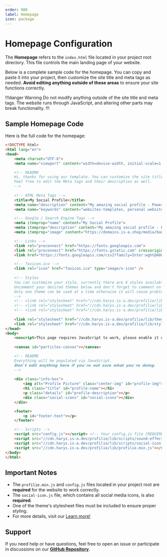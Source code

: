 ```yaml
---  
order: 900  
label: Homepage  
icon: package  
---
```


# Homepage Configuration

The **Homepage** refers to the `index.html` file located in your project root directory. This file controls the main landing page of your website.

Below is a complete sample code for the homepage. You can copy and paste it into your project, then customize the site title and meta tags as needed. **Avoid editing anything outside of these areas** to ensure your site functions correctly.

!!!danger Warning
Do not modify anything outside of the site title and meta tags. The website runs through JavaScript, and altering other parts may break functionality.
!!!

## Sample Homepage Code

Here is the full code for the homepage:

```html
<!DOCTYPE html>
<html lang="en">
<head>
    <meta charset="UTF-8">
    <meta name="viewport" content="width=device-width, initial-scale=1.0">

    <!-- README
    Hi, thanks for using our template. You can customize the site title.
    Feel free to edit the Meta tags and their description as well.
    -->
    
    <!-- HTML Meta Tags -->
    <title>My Social Profile</title>
    <meta name="description" content="My amazing social profile - Powered by Profilie">
    <meta name="keywords" content="websites-templates, personal websites, open-source, portfolio, online ventures, web hosting, dns, website, free websites, website maker, website builder">

    <!-- Google / Search Engine Tags -->
    <meta itemprop="name" content="My Social Profile">
    <meta itemprop="description" content="My amazing social profile - Powered by Profilie">
    <meta itemprop="image" content="https://domains.is-a.shop/media/banner.png">

    <!-- Links -->
    <link rel="preconnect" href="https://fonts.googleapis.com">
    <link rel="preconnect" href="https://fonts.gstatic.com" crossorigin>
    <link href="https://fonts.googleapis.com/css2?family=Inter:wght@400;600;700;900&display=swap" rel="stylesheet">

    <!-- favicon.ico -->
    <link rel="icon" href="favicon.ico" type="image/x-icon" />
    
    <!-- Styles
    You can customize your style, currently there are 4 styles available in total.
    Uncomment your desired themes below and don't forget to comment on others. 
    Only one theme can be used at a time otherwise it will cause problems.
    -->
    <!-- <link rel="stylesheet" href="//cdn.harys.is-a.dev/profilie/lib/themes/mint.css"> -->
    <!-- <link rel="stylesheet" href="//cdn.harys.is-a.dev/profilie/lib/themes/maple.css"> -->
    <!-- <link rel="stylesheet" href="//cdn.harys.is-a.dev/profilie/lib/themes/azure.css"> -->
  
    <link rel="stylesheet" href="//cdn.harys.is-a.dev/profilie/lib/themes/sapphire.css">
    <link rel="stylesheet" href="//cdn.harys.is-a.dev/profilie/lib/styles/social-icon.css">
</head>
<body>
    <noscript>This page requires JavaScript to work, please enable it or ask the website owner.</noscript>
    
    <canvas id="particles-canvas"></canvas>

    <!-- README
    Everything will be populated via JavaScript.
    𝗗𝗼𝗻'𝘁 𝗲𝗱𝗶𝘁 𝗮𝗻𝘆𝘁𝗵𝗶𝗻𝗴 𝗵𝗲𝗿𝗲 𝗶𝗳 𝘆𝗼𝘂'𝗿𝗲 𝗻𝗼𝘁 𝘀𝘂𝗿𝗲 𝘄𝗵𝗮𝘁 𝘆𝗼𝘂'𝗿𝗲 𝗱𝗼𝗶𝗻𝗴.
    -->
    
    <div class="info-box">
        <img alt="Profile Picture" class="center-img" id="profile-img">
        <h1 class="title" id="profile-name"></h1>
        <p class="details" id="profile-description"></p>
        <div class="social-icons" id="social-icons"></div>
    </div>

    <footer>
        <p id="footer-text"></p>
    </footer>

    <!-- Scripts -->
    <script src="config.js"></script> <!-- Your config.js file [REQUIRED] -->
    <script src="//cdn.harys.is-a.dev/profilie/lib/scripts/sound-effect.js"></script> <!-- Sound effect on images hover [OPTIONAL] -->
    <script src="//cdn.harys.is-a.dev/profilie/lib/scripts/social-icon.js"></script> <!-- All social icons data [REQUIRED] -->
    <script src="//cdn.harys.is-a.dev/profilie/lib/profilie.min.js"></script> <!-- Main script file that controls the whole website [REQURIED] -->
</body>
</html>
```

## Important Notes

- The `profilie.min.js` and `config.js` files located in your project root are **required** for the website to work correctly.
- The `social-icon.js` file, which contains all social media icons, is also **required**.
- One of the theme's stylesheet files must be included to ensure proper styling.
- For more details, visit our [Learn more!](/components)

## Support

If you need help or have questions, feel free to open an issue or participate in discussions on our [**GitHub Repository**](https://github.com/profilie/profilie/).
